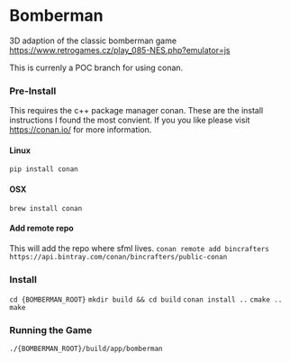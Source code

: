 # Bomberman
3D adaption of the classic bomberman game
https://www.retrogames.cz/play_085-NES.php?emulator=js

This is currenly a POC branch for using conan.

### Pre-Install
This requires the c++ package manager conan. These are the install instructions I found the most convient. If you you like please visit https://conan.io/ for more information.

#### Linux

```pip install conan```

#### OSX

```brew install conan```

#### Add remote repo
This will add the repo where sfml lives.
```conan remote add bincrafters https://api.bintray.com/conan/bincrafters/public-conan```

### Install

```cd {BOMBERMAN_ROOT}```
```mkdir build && cd build```
```conan install ..```
```cmake ..```
```make```


### Running the Game

```./{BOMBERMAN_ROOT}/build/app/bomberman```
